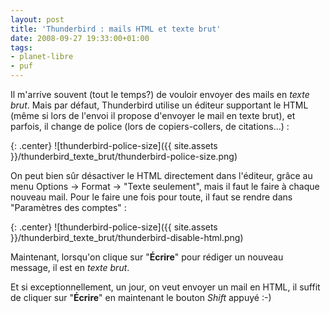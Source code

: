 ```yaml
---
layout: post
title: 'Thunderbird : mails HTML et texte brut'
date: 2008-09-27 19:33:00+01:00
tags:
- planet-libre
- puf
---
```


Il m'arrive souvent (tout le temps?) de vouloir envoyer des mails en *texte
brut*.  Mais par défaut, Thunderbird utilise un éditeur supportant le HTML (même
si lors de l'envoi il propose d'envoyer le mail en texte brut), et parfois, il
change de police (lors de copiers-collers, de citations…) :

{: .center}
![thunderbird-police-size]({{ site.assets }}/thunderbird_texte_brut/thunderbird-police-size.png)

On peut bien sûr désactiver le HTML directement dans l'éditeur, grâce au menu
Options → Format → "Texte seulement", mais il faut le faire à chaque nouveau
mail. Pour le faire une fois pour toute, il faut se rendre dans "Paramètres des
comptes" :

{: .center}
![thunderbird-police-size]({{ site.assets }}/thunderbird_texte_brut/thunderbird-disable-html.png)

Maintenant, lorsqu'on clique sur "**Écrire**" pour rédiger un nouveau message,
il est en _texte brut_.

Et si exceptionnellement, un jour, on veut envoyer un mail en HTML, il suffit de
cliquer sur "**Écrire**" en maintenant le bouton _Shift_ appuyé :-)
